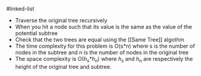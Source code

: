 #linked-list 
- Traverse the original tree recursively
- When you hit a node such that its value is the same as the value of the potential subtree
- Check that the two trees are equal using the [[Same Tree]] algothm
- The time complexity for this problem is O(s\*n) where s is the number of nodes in the subtree and n is the number of nodes in the original tree
- The space complexity is O($h_s$\*$h_n$) where $h_s$ and $h_n$ are respectively the height of the original tree and subtree.